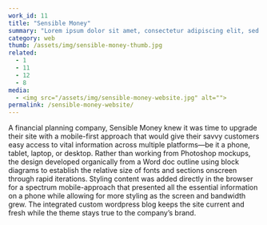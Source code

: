 ```yaml
---
work_id: 11
title: "Sensible Money"
summary: "Lorem ipsum dolor sit amet, consectetur adipiscing elit, sed do eiusmod tempor incididunt ut labore et dolore magna aliqua. Ut enim ad minim veniam, quis nostrud exercitation"
category: web
thumb: /assets/img/sensible-money-thumb.jpg
related:
  - 1
  - 11
  - 12
  - 8
media:
  - <img src="/assets/img/sensible-money-website.jpg" alt="">
permalink: /sensible-money-website/
---
```

A financial planning company, Sensible Money knew it was time to upgrade their site with a mobile-first approach that would give their savvy customers easy access to vital information across multiple platforms—be it a phone, tablet, laptop, or desktop. Rather than working from Photoshop mockups, the design developed organically from a Word doc outline using block diagrams to establish the relative size of fonts and sections onscreen through rapid iterations. Styling content was added directly in the browser for a spectrum mobile-approach that presented all the essential information on a phone while allowing for more styling as the screen and bandwidth grew. The integrated custom wordpress blog keeps the site current and fresh while the theme stays true to the company’s brand.
